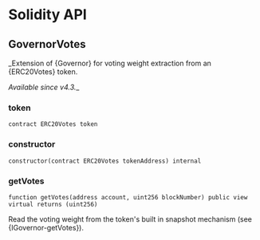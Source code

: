 # Solidity API

## GovernorVotes

_Extension of {Governor} for voting weight extraction from an {ERC20Votes} token.

_Available since v4.3.__

### token

```solidity
contract ERC20Votes token
```

### constructor

```solidity
constructor(contract ERC20Votes tokenAddress) internal
```

### getVotes

```solidity
function getVotes(address account, uint256 blockNumber) public view virtual returns (uint256)
```

Read the voting weight from the token&#x27;s built in snapshot mechanism (see {IGovernor-getVotes}).

